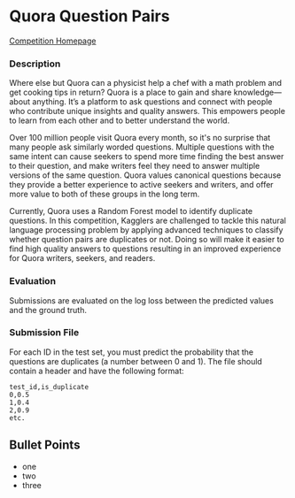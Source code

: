 # Quora Question Pairs

[Competition Homepage](https://www.kaggle.com/c/quora-question-pairs)

### Description

Where else but Quora can a physicist help a chef with a math problem and get cooking tips in return? Quora is a place to gain and share knowledge—about anything. It’s a platform to ask questions and connect with people who contribute unique insights and quality answers. This empowers people to learn from each other and to better understand the world.

Over 100 million people visit Quora every month, so it's no surprise that many people ask similarly worded questions. Multiple questions with the same intent can cause seekers to spend more time finding the best answer to their question, and make writers feel they need to answer multiple versions of the same question. Quora values canonical questions because they provide a better experience to active seekers and writers, and offer more value to both of these groups in the long term.

Currently, Quora uses a Random Forest model to identify duplicate questions. In this competition, Kagglers are challenged to tackle this natural language processing problem by applying advanced techniques to classify whether question pairs are duplicates or not. Doing so will make it easier to find high quality answers to questions resulting in an improved experience for Quora writers, seekers, and readers.

### Evaluation

Submissions are evaluated on the log loss between the predicted values and the ground truth.

### Submission File

For each ID in the test set, you must predict the probability that the questions are duplicates (a number between 0 and 1). The file should contain a header and have the following format:

```
test_id,is_duplicate
0,0.5
1,0.4
2,0.9
etc.
```

## Bullet Points
- one
- two 
- three
